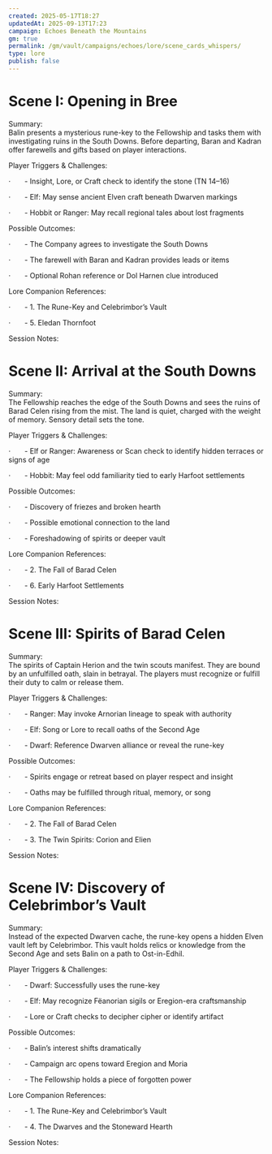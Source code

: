 ```yaml
---
created: 2025-05-17T18:27
updatedAt: 2025-09-13T17:23
campaign: Echoes Beneath the Mountains
gm: true
permalink: /gm/vault/campaigns/echoes/lore/scene_cards_whispers/
type: lore
publish: false
---
```



# Scene I: Opening in Bree

Summary:  
Balin presents a mysterious rune-key to the Fellowship and tasks them with investigating ruins in the South Downs. Before departing, Baran and Kadran offer farewells and gifts based on player interactions.

Player Triggers & Challenges:

·       - Insight, Lore, or Craft check to identify the stone (TN 14–16)

·       - Elf: May sense ancient Elven craft beneath Dwarven markings

·       - Hobbit or Ranger: May recall regional tales about lost fragments

Possible Outcomes:

·       - The Company agrees to investigate the South Downs

·       - The farewell with Baran and Kadran provides leads or items

·       - Optional Rohan reference or Dol Harnen clue introduced

Lore Companion References:

·       - 1. The Rune-Key and Celebrimbor’s Vault

·       - 5. Eledan Thornfoot

Session Notes:  
  
  
  
  
  
  
  

# Scene II: Arrival at the South Downs

Summary:  
The Fellowship reaches the edge of the South Downs and sees the ruins of Barad Celen rising from the mist. The land is quiet, charged with the weight of memory. Sensory detail sets the tone.

Player Triggers & Challenges:

·       - Elf or Ranger: Awareness or Scan check to identify hidden terraces or signs of age

·       - Hobbit: May feel odd familiarity tied to early Harfoot settlements

Possible Outcomes:

·       - Discovery of friezes and broken hearth

·       - Possible emotional connection to the land

·       - Foreshadowing of spirits or deeper vault

Lore Companion References:

·       - 2. The Fall of Barad Celen

·       - 6. Early Harfoot Settlements

Session Notes:  
  
  
  
  
  
  
  

# Scene III: Spirits of Barad Celen

Summary:  
The spirits of Captain Herion and the twin scouts manifest. They are bound by an unfulfilled oath, slain in betrayal. The players must recognize or fulfill their duty to calm or release them.

Player Triggers & Challenges:

·       - Ranger: May invoke Arnorian lineage to speak with authority

·       - Elf: Song or Lore to recall oaths of the Second Age

·       - Dwarf: Reference Dwarven alliance or reveal the rune-key

Possible Outcomes:

·       - Spirits engage or retreat based on player respect and insight

·       - Oaths may be fulfilled through ritual, memory, or song

Lore Companion References:

·       - 2. The Fall of Barad Celen

·       - 3. The Twin Spirits: Corion and Elien

Session Notes:  
  
  
  
  
  
  
  

# Scene IV: Discovery of Celebrimbor’s Vault

Summary:  
Instead of the expected Dwarven cache, the rune-key opens a hidden Elven vault left by Celebrimbor. This vault holds relics or knowledge from the Second Age and sets Balin on a path to Ost-in-Edhil.

Player Triggers & Challenges:

·       - Dwarf: Successfully uses the rune-key

·       - Elf: May recognize Fëanorian sigils or Eregion-era craftsmanship

·       - Lore or Craft checks to decipher cipher or identify artifact

Possible Outcomes:

·       - Balin’s interest shifts dramatically

·       - Campaign arc opens toward Eregion and Moria

·       - The Fellowship holds a piece of forgotten power

Lore Companion References:

·       - 1. The Rune-Key and Celebrimbor’s Vault

·       - 4. The Dwarves and the Stoneward Hearth

Session Notes: